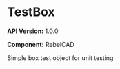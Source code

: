 # TestBox

**API Version:** 1.0.0

**Component:** RebelCAD

Simple box test object for unit testing

